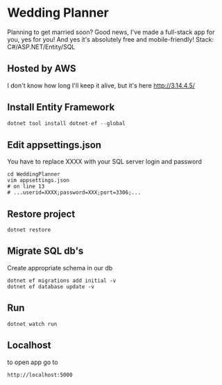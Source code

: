 # Wedding Planner
Planning to get married soon? Good news, I've made a full-stack app for you, yes for you! And yes it's absolutely free and mobile-friendly! 
Stack: C#/ASP.NET/Entity/SQL

## Hosted by AWS
I don't know how long I'll keep it alive, but it's here http://3.14.4.5/

## Install Entity Framework
```cs
dotnet tool install dotnet-ef --global
```
## Edit appsettings.json
You have to replace XXXX with your SQL server login and password
```
cd WeddingPlanner
vim appsettings.json
# on line 13
# ...userid=XXXX;password=XXX;port=3306;...
```

## Restore project
```
dotnet restore
```

## Migrate SQL db's
Create appropriate schema in our db
```
dotnet ef migrations add initial -v
dotnet ef database update -v
```

## Run
```
dotnet watch run
```

## Localhost
to open app go to 
```
http://localhost:5000 
```
